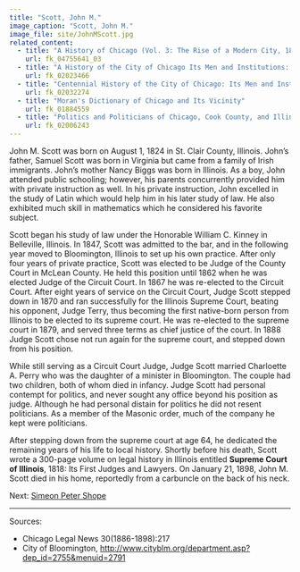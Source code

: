 ```yaml
---
title: "Scott, John M."
image_caption: "Scott, John M."
image_file: site/JohnMScott.jpg
related_content:
  - title: "A History of Chicago (Vol. 3: The Rise of a Modern City, 1871-1893)"
    url: fk_04755641_03
  - title: "A History of the City of Chicago Its Men and Institutions: Biographical Sketches of Leading Citizens"
    url: fk_02023466
  - title: "Centennial History of the City of Chicago: Its Men and Institutions"
    url: fk_02032274
  - title: "Moran's Dictionary of Chicago and Its Vicinity"
    url: fk_01884559
  - title: "Politics and Politicians of Chicago, Cook County, and Illinois 1787-1887"
    url: fk_02006243
---
```


John M. Scott was born on August 1, 1824 in St. Clair County, Illinois. John’s father, Samuel Scott was born in Virginia but came from a family of Irish immigrants. John’s mother Nancy Biggs was born in Illinois. As a boy, John attended public schooling; however, his parents concurrently provided him with private instruction as well. In his private instruction, John excelled in the study of Latin which would help him in his later study of law. He also exhibited much skill in mathematics which he considered his favorite subject.

Scott began his study of law under the Honorable William C. Kinney in Belleville, Illinois. In 1847, Scott was admitted to the bar, and in the following year moved to Bloomington, Illinois to set up his own practice. After only four years of private practice, Scott was elected to be Judge of the County Court in McLean County. He held this position until 1862 when he was elected Judge of the Circuit Court. In 1867 he was re-elected to the Circuit Court. After eight years of service on the Circuit Court, Judge Scott stepped down in 1870 and ran successfully for the Illinois Supreme Court, beating his opponent, Judge Terry, thus becoming the first native-born person from Illinois to be elected to its supreme court. He was re-elected to the supreme court in 1879, and served three terms as chief justice of the court. In 1888 Judge Scott chose not run again for the supreme court, and stepped down from his position.

While still serving as a Circuit Court Judge, Judge Scott married Charloette A. Perry who was the daughter of a minister in Bloomington. The couple had two children, both of whom died in infancy. Judge Scott had personal contempt for politics, and never sought any office beyond his position as judge. Although he had personal distain for politics he did not resent politicians. As a member of the Masonic order, much of the company he kept were politicians.

After stepping down from the supreme court at age 64, he dedicated the remaining years of his life to local history. Shortly before his death, Scott wrote a 300-page volume on legal history in Illinois entitled __Supreme Court of Illinois__, 1818: Its First Judges and Lawyers. On January 21, 1898, John M. Scott died in his home, reportedly from a carbuncle on the back of his neck.

Next:  [Simeon Peter Shope](/legal/judges/simeonpetershope/)

---
Sources:
- Chicago Legal News 30(1886-1898):217
- City of Bloomington, http://www.cityblm.org/department.asp?dep_id=2755&menuid=2791
